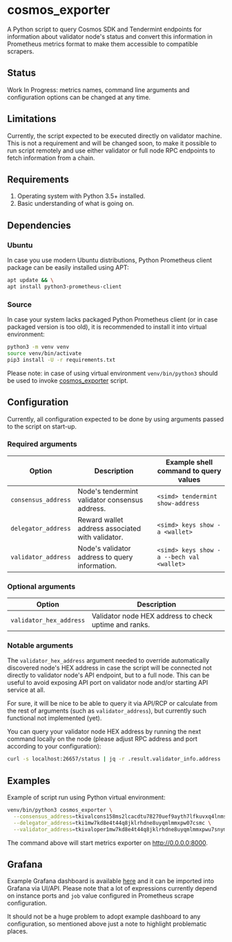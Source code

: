 # cosmos_exporter

A Python script to query Cosmos SDK and Tendermint endpoints for information
about validator node's status and convert this information in Prometheus
metrics format to make them accessible to compatible scrapers.

## Status

Work In Progress: metrics names, command line arguments and configuration
options can be changed at any time.

## Limitations

Currently, the script expected to be executed directly on validator machine.
This is not a requirement and will be changed soon, to make it possible to
run script remotely and use either validator or full node RPC endpoints to
fetch information from a chain.

## Requirements

1. Operating system with Python 3.5+ installed.
2. Basic understanding of what is going on.

## Dependencies

### Ubuntu

In case you use modern Ubuntu distributions, Python Prometheus client package
can be easily installed using APT:

```bash
apt update && \
apt install python3-prometheus-client
```

### Source

In case your system lacks packaged Python Prometheus client (or in case packaged
version is too old), it is recommended to install it into virtual environment:

```bash
python3 -m venv venv
source venv/bin/activate
pip3 install -U -r requirements.txt
```

Please note: in case of using virtual environment `venv/bin/python3` should be
used to invoke [cosmos_exporter](cosmos_exporter) script.

## Configuration

Currently, all configuration expected to be done by using arguments passed to
the script on start-up.

### Required arguments

| Option              | Description                                      | Example shell command to query values     |
|---------------------|--------------------------------------------------|-------------------------------------------|
| `consensus_address` | Node's tendermint validator consensus address.   | `<simd> tendermint show-address`          |
| `delegator_address` | Reward wallet address associated with validator. | `<simd> keys show -a <wallet>`            |
| `validator_address` | Node's validator address to query information.   | `<simd> keys show -a --bech val <wallet>` |

### Optional arguments

| Option                  | Description                                           |
|-------------------------|-------------------------------------------------------|
| `validator_hex_address` | Validator node HEX address to check uptime and ranks. |

### Notable arguments

The `validator_hex_address` argument needed to override automatically discovered
node's HEX address in case the script will be connected not directly to validator
node's API endpoint, but to a full node. This can be useful to avoid exposing API
port on validator node and/or starting API service at all.

For sure, it will be nice to be able to query it via API/RCP or calculate from the
rest of arguments (such as `validator_address`), but currently such functional not
implemented (yet).

You can query your validator node HEX address by running the next command locally
on the node (please adjust RPC address and port according to your configuration):

```bash
curl -s localhost:26657/status | jq -r .result.validator_info.address
```

## Examples

Example of script run using Python virtual environment:

```bash
venv/bin/python3 cosmos_exporter \
  --consensus_address=tkivalcons158ms2lcacdtu78270uef9ayth7lfkuvxq4lnms \
  --delegator_address=tki1mw7kd8e4t44q8jklrhdne8uyqmlmmxpw07csmc \
  --validator_address=tkivaloper1mw7kd8e4t44q8jklrhdne8uyqmlmmxpwu7snym
```

The command above will start metrics exporter on http://0.0.0.0:8000.

## Grafana

Example Grafana dashboard is available [here](example-testnet.json) and it can be
imported into Grafana via UI/API. Please note that a lot of expressions currently
depend on instance ports and `job` value configured in Prometheus scrape configuration.

It should not be a huge problem to adopt example dashboard to any configuration, so
mentioned above just a note to highlight problematic places.
